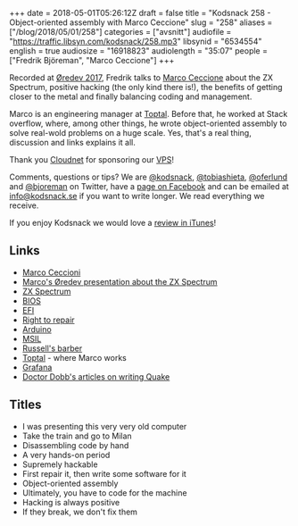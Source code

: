 +++
date = 2018-05-01T05:26:12Z
draft = false
title = "Kodsnack 258 - Object-oriented assembly with Marco Ceccione"
slug = "258"
aliases = ["/blog/2018/05/01/258"]
categories = ["avsnitt"]
audiofile = "https://traffic.libsyn.com/kodsnack/258.mp3"
libsynid = "6534554"
english = true
audiosize = "16918823"
audiolength = "35:07"
people = ["Fredrik Björeman", "Marco Ceccione"]
+++

Recorded at [Øredev 2017](http://oredev.org/2017), Fredrik talks to [Marco Ceccione](https://twitter.com/sklivvz) about the ZX Spectrum, positive hacking (the only kind there is!), the benefits of getting closer to the metal and finally balancing coding and management.

Marco is an engineering manager at [Toptal](https://www.toptal.com/). Before that, he worked at Stack overflow, where, among other things, he wrote object-oriented assembly to solve real-wold problems on a huge scale. Yes, that's a real thing, discussion and links explains it all.

Thank you [Cloudnet](http://www.cloudnet.se) for sponsoring our [VPS](http://en.wikipedia.org/wiki/Virtual_private_server)!

Comments, questions or tips? We are [@kodsnack](https://www.twitter.com/kodsnack), [@tobiashieta](https://www.twitter.com/tobiashieta), [@oferlund](https://www.twitter.com/oferlund) and [@bjoreman](https://www.twitter.com/bjoreman) on Twitter, have a [page on Facebook](https://www.facebook.com/kodsnack) and can be emailed at [info@kodsnack.se](mailto:info@kodsnack.se) if you want to write longer. We read everything we receive.

If you enjoy Kodsnack we would love a [review in iTunes](http://itunes.apple.com/se/podcast/kodsnack/id561631498?l=en)!

## Links ##
* [Marco Ceccioni](https://sklivvz.com/)
* [Marco's Øredev presentation about the ZX Spectrum](https://vimeo.com/242060846)
* [ZX Spectrum](https://en.wikipedia.org/wiki/ZX_Spectrum)
* [BIOS](https://en.wikipedia.org/wiki/BIOS)
* [EFI](https://en.wikipedia.org/wiki/Unified_Extensible_Firmware_Interface)
* [Right to repair](https://www.bleepingcomputer.com/news/government/eu-prepares-right-to-repair-legislation-to-fight-short-product-lifespans/)
* [Arduino](https://en.wikipedia.org/wiki/Arduino)
* [MSIL](https://en.wikipedia.org/wiki/Common_Intermediate_Language)
* [Russell's barber](https://en.wikipedia.org/wiki/Barber_paradox)
* [Toptal](https://www.toptal.com/) - where Marco works
* [Grafana](https://grafana.com/)
* [Doctor Dobb's articles on writing Quake](http://www.drdobbs.com/ramblings-in-real-time/184410037)

## Titles ##
* I was presenting this very very old computer
* Take the train and go to Milan
* Disassembling code by hand
* A very hands-on period
* Supremely hackable
* First repair it, then write some software for it
* Object-oriented assembly
* Ultimately, you have to code for the machine
* Hacking is always positive
* If they break, we don't fix them